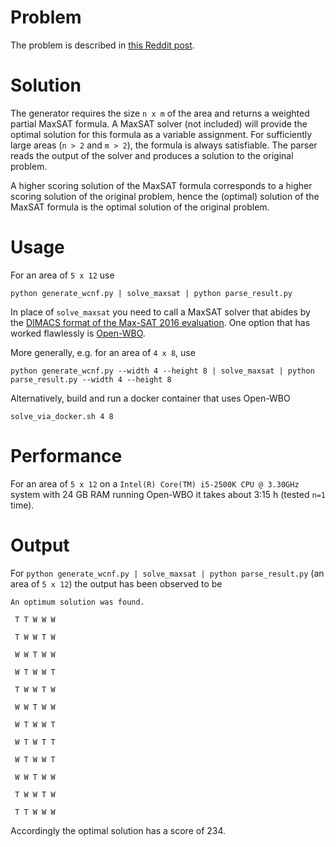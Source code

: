 # Problem
The problem is described in [this Reddit post](https://www.reddit.com/r/AskComputerScience/comments/m4mxgq/is_this_problem_intractable/).

# Solution
The generator requires the size `n x m` of the area and returns a weighted partial MaxSAT formula.
A MaxSAT solver (not included) will provide the optimal solution for this formula as a variable assignment.
For sufficiently large areas (`n > 2` and `m > 2`), the formula is always satisfiable.
The parser reads the output of the solver and produces a solution to the original problem.

A higher scoring solution of the MaxSAT formula corresponds to a higher scoring solution of the original problem,
hence the (optimal) solution of the MaxSAT formula is the optimal solution of the original problem.

# Usage
For an area of `5 x 12` use

    python generate_wcnf.py | solve_maxsat | python parse_result.py

In place of `solve_maxsat` you need to call a MaxSAT solver that abides by the
[DIMACS format of the Max-SAT 2016 evaluation](http://maxsat.ia.udl.cat/requirements/).
One option that has worked flawlessly is [Open-WBO](https://github.com/sat-group/open-wbo).

More generally, e.g. for an area of `4 x 8`, use

    python generate_wcnf.py --width 4 --height 8 | solve_maxsat | python parse_result.py --width 4 --height 8
    
Alternatively, build and run a docker container that uses Open-WBO

    solve_via_docker.sh 4 8

# Performance
For an area of `5 x 12` on a `Intel(R) Core(TM) i5-2500K CPU @ 3.30GHz` system with 24 GB RAM running Open-WBO
it takes about 3:15 h (tested `n=1` time).

# Output
For `python generate_wcnf.py | solve_maxsat | python parse_result.py` (an area of `5 x 12`)
the output has been observed to be

    An optimum solution was found.

     T T W W W

     T W W T W

     W W T W W

     W T W W T

     T W W T W

     W W T W W

     W T W W T

     W T W T T

     W T W W T

     W W T W W

     T W W T W

     T T W W W

    
Accordingly the optimal solution has a score of 234.
